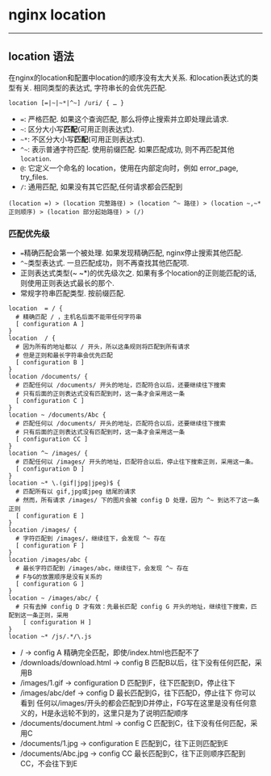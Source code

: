 # nginx location 

---

## location 语法

在nginx的location和配置中location的顺序没有太大关系. 和location表达式的类型有关. 相同类型的表达式, 字符串长的会优先匹配.

`location [=|~|~*|^~] /uri/ { … }`

* `=`: 严格匹配. 如果这个查询匹配, 那么将停止搜索并立即处理此请求.
* `~`: 区分大小写**匹配**(可用正则表达式).
* `~*`: 不区分大小写**匹配**(可用正则表达式).
* `^~`: 表示普通字符匹配. 使用前缀匹配. 如果匹配成功, 则不再匹配其他`location`.
* `@`: 它定义一个命名的 location，使用在内部定向时，例如 error_page, try_files.
* `/`: 通用匹配, 如果没有其它匹配,任何请求都会匹配到

```shell
(location =) > (location 完整路径) > (location ^~ 路径) > (location ~,~* 正则顺序) > (location 部分起始路径) > (/)
```

### 匹配优先级

* `=`精确匹配会第一个被处理. 如果发现精确匹配, nginx停止搜索其他匹配.
* `^~`类型表达式. 一旦匹配成功，则不再查找其他匹配项.
* 正则表达式类型(~ ~*)的优先级次之. 如果有多个location的正则能匹配的话, 则使用正则表达式最长的那个.
* 常规字符串匹配类型. 按前缀匹配.

```shell
location  = / {
  # 精确匹配 / ，主机名后面不能带任何字符串
  [ configuration A ] 
}
location  / {
  # 因为所有的地址都以 / 开头，所以这条规则将匹配到所有请求
  # 但是正则和最长字符串会优先匹配
  [ configuration B ] 
}
location /documents/ {
  # 匹配任何以 /documents/ 开头的地址，匹配符合以后，还要继续往下搜索
  # 只有后面的正则表达式没有匹配到时，这一条才会采用这一条
  [ configuration C ] 
}
location ~ /documents/Abc {
  # 匹配任何以 /documents/ 开头的地址，匹配符合以后，还要继续往下搜索
  # 只有后面的正则表达式没有匹配到时，这一条才会采用这一条
  [ configuration CC ] 
}
location ^~ /images/ {
  # 匹配任何以 /images/ 开头的地址，匹配符合以后，停止往下搜索正则，采用这一条。
  [ configuration D ] 
}
location ~* \.(gif|jpg|jpeg)$ {
  # 匹配所有以 gif,jpg或jpeg 结尾的请求
  # 然而，所有请求 /images/ 下的图片会被 config D 处理，因为 ^~ 到达不了这一条正则
  [ configuration E ] 
}
location /images/ {
  # 字符匹配到 /images/，继续往下，会发现 ^~ 存在
  [ configuration F ] 
}
location /images/abc {
  # 最长字符匹配到 /images/abc，继续往下，会发现 ^~ 存在
  # F与G的放置顺序是没有关系的
  [ configuration G ] 
}
location ~ /images/abc/ {
  # 只有去掉 config D 才有效：先最长匹配 config G 开头的地址，继续往下搜索，匹配到这一条正则，采用
    [ configuration H ] 
}
location ~* /js/.*/\.js
```


* / -> config A
精确完全匹配，即使/index.html也匹配不了
* /downloads/download.html -> config B
匹配B以后，往下没有任何匹配，采用B
* /images/1.gif -> configuration D
匹配到F，往下匹配到D，停止往下
* /images/abc/def -> config D
最长匹配到G，往下匹配D，停止往下
你可以看到 任何以/images/开头的都会匹配到D并停止，FG写在这里是没有任何意义的，H是永远轮不到的，这里只是为了说明匹配顺序
* /documents/document.html -> config C
匹配到C，往下没有任何匹配，采用C
* /documents/1.jpg -> configuration E
匹配到C，往下正则匹配到E
* /documents/Abc.jpg -> config CC
最长匹配到C，往下正则顺序匹配到CC，不会往下到E